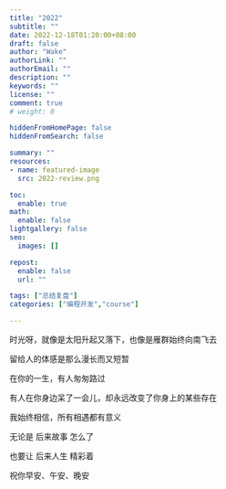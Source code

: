 ```yaml
---
title: "2022"
subtitle: ""
date: 2022-12-18T01:20:00+08:00
draft: false
author: "Wake"
authorLink: ""
authorEmail: ""
description: ""
keywords: ""
license: ""
comment: true
# weight: 0

hiddenFromHomePage: false
hiddenFromSearch: false

summary: ""
resources:
- name: featured-image
  src: 2022-review.png

toc:
  enable: true
math:
  enable: false
lightgallery: false
seo:
  images: []

repost:
  enable: false
  url: ""

tags: ["总结复盘"]
categories: ["编程开发","course"]

---
```


时光呀，就像是太阳升起又落下，也像是雁群始终向南飞去

留给人的体感是那么漫长而又短暂

在你的一生，有人匆匆路过

有人在你身边呆了一会儿，却永远改变了你身上的某些存在

我始终相信，所有相遇都有意义

无论是 后来故事 怎么了

也要让 后来人生 精彩着

祝你早安、午安、晚安